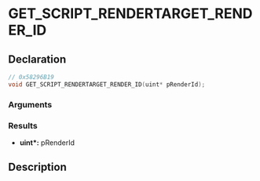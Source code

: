 # GET_SCRIPT_RENDERTARGET_RENDER_ID

## Declaration
```cpp
// 0x58296B19
void GET_SCRIPT_RENDERTARGET_RENDER_ID(uint* pRenderId);
```

### Arguments

### Results
- **uint\*:** pRenderId

## Description
